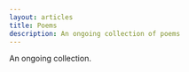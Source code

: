 ```yaml
---
layout: articles
title: Poems
description: An ongoing collection of poems
---
```


<p>An ongoing collection.</p>

